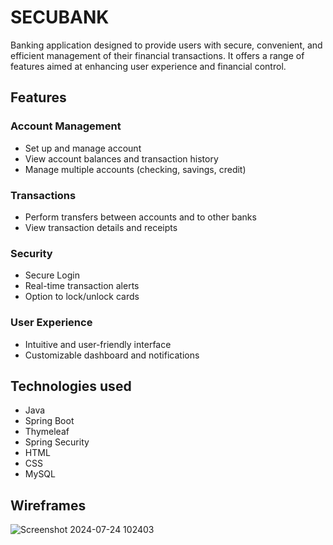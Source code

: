 # SECUBANK
Banking application designed to provide users with secure, convenient, and efficient management of their financial transactions. It offers a range of features aimed at enhancing user experience and financial control.

## Features
### Account Management
- Set up and manage account
- View account balances and transaction history
- Manage multiple accounts (checking, savings, credit)

### Transactions
- Perform transfers between accounts and to other banks
- View transaction details and receipts

### Security
- Secure Login
- Real-time transaction alerts
- Option to lock/unlock cards 

### User Experience
- Intuitive and user-friendly interface
- Customizable dashboard and notifications

## Technologies used 
- Java
- Spring Boot
- Thymeleaf
- Spring Security
- HTML
- CSS
- MySQL

## Wireframes
![Screenshot 2024-07-24 102403](https://github.com/user-attachments/assets/5a7167cf-169a-4948-870b-213e6b846eff)
